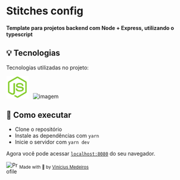 # Stitches config

<p align="center">
  
<h4>
  Template para projetos backend com Node + Express, utilizando o typescript
</h4>

## 💡 Tecnologias

Tecnologias utilizadas no projeto:

<img src="https://raw.githubusercontent.com/devicons/devicon/master/icons/nodejs/nodejs-original.svg" width="60">
&nbsp;
<img src="https://cdn.iconscout.com/icon/free/png-512/typescript-1174965.png" alt="imagem" width="60">&nbsp;
&nbsp;

## 🚀 Como executar

- Clone o repositório
- Instale as dependências com `yarn`
- Inicie o servidor com `yarn dev`

Agora você pode acessar [`localhost:8080`](http://localhost:8080) do seu
navegador.

<div>
  <img align="left" src="https://i.imgur.com/b5ORqyx.png" width=35 alt="Profile"/>
  <sub>Made with 💜 by <a href="https://github.com/vinimedeiros13">Vinícius Medeiros</a></sub>
</div>
